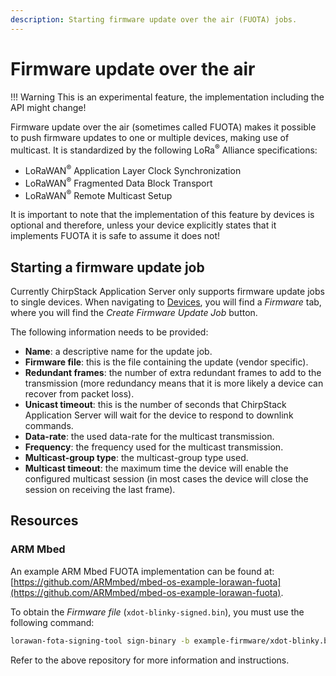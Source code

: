 ```yaml
---
description: Starting firmware update over the air (FUOTA) jobs.
---
```


# Firmware update over the air

!!! Warning
	This is an experimental feature, the implementation including the API might change!

Firmware update over the air (sometimes called FUOTA) makes it possible to
push firmware updates to one or multiple devices, making use of multicast.
It is standardized by the following LoRa<sup>&reg;</sup> Alliance specifications:

* LoRaWAN<sup>&reg;</sup> Application Layer Clock Synchronization
* LoRaWAN<sup>&reg;</sup> Fragmented Data Block Transport
* LoRaWAN<sup>&reg;</sup> Remote Multicast Setup

It is important to note that the implementation of this feature by devices
is optional and therefore, unless your device explicitly states that it
implements FUOTA it is safe to assume it does not!

## Starting a firmware update job

Currently ChirpStack Application Server only supports firmware update jobs to single devices.
When navigating to [Devices](devices.md), you will find a
_Firmware_ tab, where you will find the _Create Firmware Update Job_ button.

The following information needs to be provided:

* **Name**: a descriptive name for the update job.
* **Firmware file**: this is the file containing the update (vendor specific).
* **Redundant frames**: the number of extra redundant frames to add to the transmission (more redundancy means that it is more likely a device can recover from packet loss).
* **Unicast timeout**: this is the number of seconds that ChirpStack Application Server will wait for the device to respond to downlink commands.
* **Data-rate**: the used data-rate for the multicast transmission.
* **Frequency**: the frequency used for the multicast transmission.
* **Multicast-group type**: the multicast-group type used.
* **Multicast timeout**: the maximum time the device will enable the configured multicast session (in most cases the device will close the session on receiving the last frame).

## Resources

### ARM Mbed

An example ARM Mbed FUOTA implementation can be found at:
[https://github.com/ARMmbed/mbed-os-example-lorawan-fuota](https://github.com/ARMmbed/mbed-os-example-lorawan-fuota).

To obtain the _Firmware file_ (`xdot-blinky-signed.bin`), you must use the following command:

```bash
lorawan-fota-signing-tool sign-binary -b example-firmware/xdot-blinky.bin -o xdot-blinky-signed.bin --output-format bin --override-version
```

Refer to the above repository for more information and instructions.

